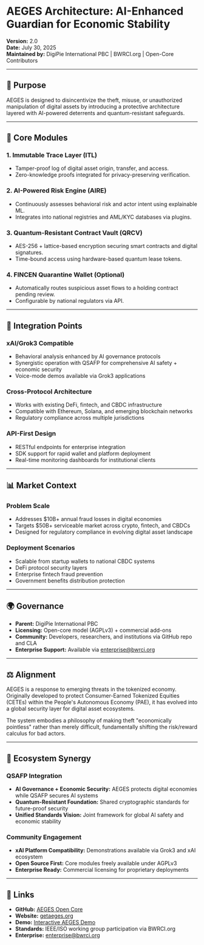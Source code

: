 # AEGES Architecture: AI-Enhanced Guardian for Economic Stability

**Version:** 2.0  
**Date:** July 30, 2025  
**Maintained by:** DigiPie International PBC | BWRCI.org | Open-Core Contributors

---

## 🔐 Purpose
AEGES is designed to disincentivize the theft, misuse, or unauthorized manipulation of digital assets by introducing a protective architecture layered with AI-powered deterrents and quantum-resistant safeguards.

---

## 🧩 Core Modules

### 1. Immutable Trace Layer (ITL)
- Tamper-proof log of digital asset origin, transfer, and access.
- Zero-knowledge proofs integrated for privacy-preserving verification.

### 2. AI-Powered Risk Engine (AIRE)
- Continuously assesses behavioral risk and actor intent using explainable ML.
- Integrates into national registries and AML/KYC databases via plugins.

### 3. Quantum-Resistant Contract Vault (QRCV)
- AES-256 + lattice-based encryption securing smart contracts and digital signatures.
- Time-bound access using hardware-based quantum lease tokens.

### 4. FINCEN Quarantine Wallet (Optional)
- Automatically routes suspicious asset flows to a holding contract pending review.
- Configurable by national regulators via API.

---

## 🤝 Integration Points

### xAI/Grok3 Compatible
- Behavioral analysis enhanced by AI governance protocols
- Synergistic operation with QSAFP for comprehensive AI safety + economic security
- Voice-mode demos available via Grok3 applications

### Cross-Protocol Architecture
- Works with existing DeFi, fintech, and CBDC infrastructure
- Compatible with Ethereum, Solana, and emerging blockchain networks
- Regulatory compliance across multiple jurisdictions

### API-First Design
- RESTful endpoints for enterprise integration
- SDK support for rapid wallet and platform deployment
- Real-time monitoring dashboards for institutional clients

---

## 📊 Market Context

### Problem Scale
- Addresses $10B+ annual fraud losses in digital economies
- Targets $50B+ serviceable market across crypto, fintech, and CBDCs
- Designed for regulatory compliance in evolving digital asset landscape

### Deployment Scenarios
- Scalable from startup wallets to national CBDC systems
- DeFi protocol security layers
- Enterprise fintech fraud prevention
- Government benefits distribution protection

---

## 🌍 Governance

- **Parent:** DigiPie International PBC  
- **Licensing:** Open-core model (AGPLv3) + commercial add-ons  
- **Community:** Developers, researchers, and institutions via GitHub repo and CLA
- **Enterprise Support:** Available via enterprise@bwrci.org

---

## ⚖️ Alignment

AEGES is a response to emerging threats in the tokenized economy. Originally developed to protect Consumer-Earned Tokenized Equities (CETEs) within the People's Autonomous Economy (PAE), it has evolved into a global security layer for digital asset ecosystems.

The system embodies a philosophy of making theft "economically pointless" rather than merely difficult, fundamentally shifting the risk/reward calculus for bad actors.

---

## 🚀 Ecosystem Synergy

### QSAFP Integration
- **AI Governance + Economic Security:** AEGES protects digital economies while QSAFP secures AI systems
- **Quantum-Resistant Foundation:** Shared cryptographic standards for future-proof security
- **Unified Standards Vision:** Joint framework for global AI safety and economic stability

### Community Engagement
- **xAI Platform Compatibility:** Demonstrations available via Grok3 and xAI ecosystem
- **Open Source First:** Core modules freely available under AGPLv3
- **Enterprise Ready:** Commercial licensing for proprietary deployments

---

## 🔗 Links

- **GitHub:** [AEGES Open Core](https://github.com/AEGES-OPEN-CORE/AEGES)  
- **Website:** [getaeges.org](https://getaeges.org)
- **Demo:** [Interactive AEGES Demo](https://qsafp.org)
- **Standards:** IEEE/ISO working group participation via BWRCI.org
- **Enterprise:** enterprise@bwrci.org